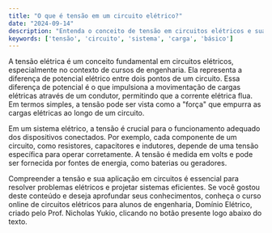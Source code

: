 ```yaml
---
title: "O que é tensão em um circuito elétrico?"
date: "2024-09-14"
description: "Entenda o conceito de tensão em circuitos elétricos e sua importância nos sistemas elétricos."
keywords: ['tensão', 'circuito', 'sistema', 'carga', 'básico']
---
```


A tensão elétrica é um conceito fundamental em circuitos elétricos, especialmente no contexto de cursos de engenharia. Ela representa a diferença de potencial elétrico entre dois pontos de um circuito. Essa diferença de potencial é o que impulsiona a movimentação de cargas elétricas através de um condutor, permitindo que a corrente elétrica flua. Em termos simples, a tensão pode ser vista como a "força" que empurra as cargas elétricas ao longo de um circuito.

Em um sistema elétrico, a tensão é crucial para o funcionamento adequado dos dispositivos conectados. Por exemplo, cada componente de um circuito, como resistores, capacitores e indutores, depende de uma tensão específica para operar corretamente. A tensão é medida em volts e pode ser fornecida por fontes de energia, como baterias ou geradores.

Compreender a tensão e sua aplicação em circuitos é essencial para resolver problemas elétricos e projetar sistemas eficientes. Se você gostou deste conteúdo e deseja aprofundar seus conhecimentos, conheça o curso online de circuitos elétricos para alunos de engenharia, Domínio Elétrico, criado pelo Prof. Nicholas Yukio, clicando no botão presente logo abaixo do texto.